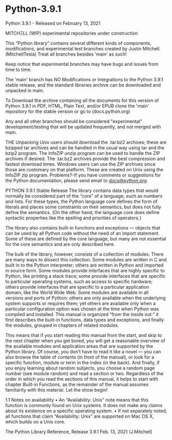 # Python-3.9.1
Python 3.9.1 - Released on February 13, 2021

MITCHΞLL (WIP) experimental repositories under construction

This “Python library” contains several different kinds of components, modifications, and experimental test branches created by Justin Mitchell.
(MitchellTesla) Treat all branches besides 'main' as such! 

Keep notice that experimental branches may have bugs and issues from time to time.

The 'main' branch has NO Modifications or Integrations to the Python 3.9.1 stable release, and the standard libraries archive can be downloaded and unpacked in main. 


To Download the archive containing all the documents for this version of Python 3.9.1 in 
PDF, HTML, Plain Text, and/or EPUB clone the  'main'  repository for the stable version or go to (docs.python.org)



Any and all other branches should be considered "experimental" development/testing that will be updated frequently, and not merged with main.




THE Unpacking
Unix users should download the .tar.bz2 archives; these are bzipped tar archives and can be handled in the usual way using tar and the bzip2 program. The InfoZIP unzip program can be used to handle the ZIP archives if desired. The .tar.bz2 archives provide the best compression and fastest download times.
Windows users can use the ZIP archives since those are customary on that platform. These are created on Unix using the InfoZIP zip program.
Problems?-If you have comments or suggestions for the Python documentation, please send email to docs@python.org.

PYTHON 3.9.1 Stable Release
The library contains data types that would normally be considered part of the “core” of a language, such as numbers and lists. For
these types, the Python language core defines the form of literals and places some constraints on their semantics, but does
not fully define the semantics. (On the other hand, the language core does define syntactic properties like the spelling and
priorities of operators.)

The library also contains built-in functions and exceptions — objects that can be used by all Python code without the
need of an import statement. Some of these are defined by the core language, but many are not essential for the core
semantics and are only described here.

The bulk of the library, however, consists of a collection of modules. There are many ways to dissect this collection. Some
modules are written in C and built in to the Python interpreter; others are written in Python and imported in source form.
Some modules provide interfaces that are highly specific to Python, like printing a stack trace; some provide interfaces
that are specific to particular operating systems, such as access to specific hardware; others provide interfaces that are
specific to a particular application domain, like the World Wide Web. Some modules are available in all versions and
ports of Python; others are only available when the underlying system supports or requires them; yet others are available
only when a particular configuration option was chosen at the time when Python was compiled and installed.
This manual is organized “from the inside out:” it first describes the built-in functions, data types and exceptions, and
finally the modules, grouped in chapters of related modules.

This means that if you start reading this manual from the start, and skip to the next chapter when you get bored, you will
get a reasonable overview of the available modules and application areas that are supported by the Python library. Of
course, you don’t have to read it like a novel — you can also browse the table of contents (in front of the manual), or
look for a specific function, module or term in the index (in the back). And finally, if you enjoy learning about random
subjects, you choose a random page number (see module random) and read a section or two. Regardless of the order
in which you read the sections of this manual, it helps to start with chapter Built-in Functions, as the remainder of the
manual assumes familiarity with this material.
Let the show begin!

1.1 Notes on availability
• An “Availability: Unix” note means that this function is commonly found on Unix systems. It does not make any
claims about its existence on a specific operating system.
• If not separately noted, all functions that claim “Availability: Unix” are supported on Mac OS X, which builds on
a Unix core.

The Python Library Reference, Release 3.9.1  Feb. 13, 2021 (J.Mitchell)
